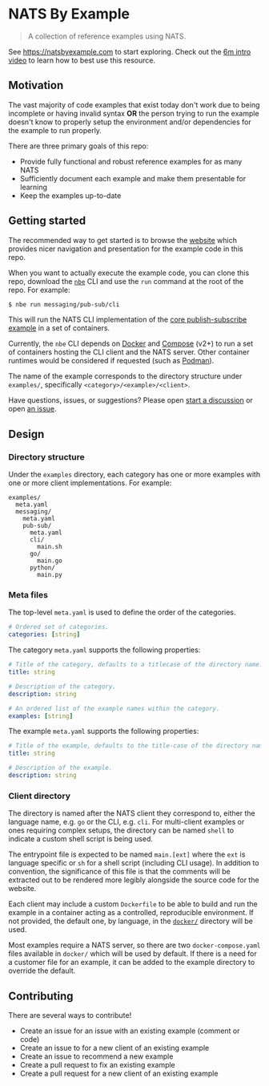# NATS By Example

> A collection of reference examples using NATS.

See https://natsbyexample.com to start exploring. Check out the [6m intro video](https://www.youtube.com/watch?v=GGX0KQuY0zQ) to learn how to best use this resource.

## Motivation

The vast majority of code examples that exist today don't work due to being incomplete or having invalid syntax **OR** the person trying to run the example doesn't know to properly setup the environment and/or dependencies for the example to run properly.

There are three primary goals of this repo:

- Provide fully functional and robust reference examples for as many NATS
- Sufficiently document each example and make them presentable for learning
- Keep the examples up-to-date

## Getting started

The recommended way to get started is to browse the [website](https://natsbyexample.com) which provides nicer navigation and presentation for the example code in this repo.

When you want to actually execute the example code, you can clone this repo, download the [`nbe`](https://github.com/ConnectEverything/nats-by-example/releases) CLI and use the `run` command at the root of the repo. For example:

```sh
$ nbe run messaging/pub-sub/cli
```

This will run the NATS CLI implementation of the [core publish-subscribe example](https://natsbyexample.com/examples/messaging/pub-sub/cli/) in a set of containers.

Currently, the `nbe` CLI depends on [Docker](https://docs.docker.com) and [Compose](https://docs.docker.com/compose/) (v2+) to run a set of containers hosting the CLI client and the NATS server. Other container runtimes would be considered if requested (such as [Podman](https://podman.io)).

The name of the example corresponds to the directory structure under `examples/`, specifically `<category>/<example>/<client>`.

Have questions, issues, or suggestions? Please open [start a discussion](https://github.com/ConnectEverything/nats-by-example/discussions) or open [an issue](https://github.com/ConnectEverything/nats-by-example/issues).

## Design

### Directory structure

Under the `examples` directory, each category has one or more examples with one or more client implementations. For example:

```
examples/
  meta.yaml
  messaging/
    meta.yaml
    pub-sub/
      meta.yaml
      cli/
        main.sh
      go/
        main.go
      python/
        main.py
```

### Meta files

The top-level `meta.yaml` is used to define the order of the categories.

```yaml
# Ordered set of categories.
categories: [string]
```

The category `meta.yaml` supports the following properties:

```yaml
# Title of the category, defaults to a titlecase of the directory name.
title: string

# Description of the category.
description: string

# An ordered list of the example names within the category.
examples: [string]
```

The example `meta.yaml` supports the following properties:

```yaml
# Title of the example, defaults to the title-case of the directory name.
title: string

# Description of the example.
description: string
```

### Client directory

The directory is named after the NATS client they correspond to, either the language name, e.g. `go` or the CLI, e.g. `cli`. For multi-client examples or ones requiring complex setups, the directory can be named `shell` to indicate a custom shell script is being used.

The entrypoint file is expected to be named `main.[ext]` where the `ext` is language specific or `sh` for a shell script (including CLI usage). In addition to convention, the significance of this file is that the comments will be extracted out to be rendered more legibly alongside the source code for the website.

Each client may include a custom `Dockerfile` to be able to build and run the example in a container acting as a controlled, reproducible environment. If not provided, the default one, by language, in the [`docker/`](./docker) directory will be used.

Most examples require a NATS server, so there are two `docker-compose.yaml` files available in `docker/` which will be used by default. If there is a need for a customer file for an example, it can be added to the example directory to override the default.

## Contributing

There are several ways to contribute!

- Create an issue for an issue with an existing example (comment or code)
- Create an issue to for a new client of an existing example
- Create an issue to recommend a new example
- Create a pull request to fix an existing example
- Create a pull request for a new client of an existing example
